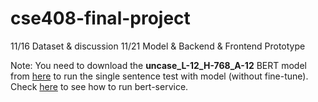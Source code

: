 # cse408-final-project

11/16 Dataset & discussion 
11/21 Model & Backend & Frontend Prototype  


Note: You need to download the **uncase_L-12_H-768_A-12** BERT model from [here](https://github.com/google-research/bert) to run the single sentence test with model (without fine-tune). Check [here](https://github.com/hanxiao/bert-as-service) to see how to run bert-service.
